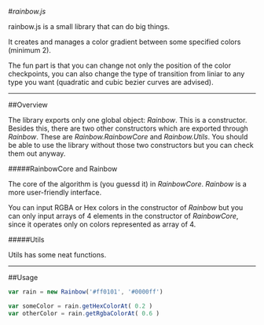 #*rainbow.js*


rainbow.js is a small library that can do big things.

It creates and manages a color gradient between some specified colors (minimum 2).

The fun part is that you can change not only the position of the color checkpoints, you can also change the type of transition from liniar to any type you want (quadratic and cubic bezier curves are advised).

----------

##Overview

The library exports only one global object: *Rainbow*. This is a constructor. Besides this, there are two other constructors which are exported through *Rainbow*. These are *Rainbow.RainbowCore* and *Rainbow.Utils*. You should be able to use the library without those two constructors but you can check them out anyway.


#####RainbowCore and Rainbow

The core of the algorithm is (you guessd it) in *RainbowCore*. *Rainbow* is a more user-friendly interface. 

You can input RGBA or Hex colors in the constructor of *Rainbow* but you can only input arrays of 4 elements in the constructor of *RainbowCore*, since it operates only on colors represented as array of 4.

#####Utils

Utils has some neat functions.

---------

##Usage


```javascript
var rain = new Rainbow('#ff0101', '#0000ff')

var someColor = rain.getHexColorAt( 0.2 )
var otherColor = rain.getRgbaColorAt( 0.6 )


```